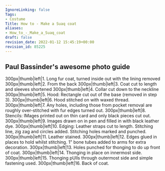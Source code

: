 ```yaml
---
IgnoreLinking: false
Tags:
- Costume
Title: How to - Make a Suaq coat
aliases:
- How_to_-_Make_a_Suaq_coat
draft: false
revision_date: 2022-01-12 15:45:19+00:00
revision_id: 85225
---
```


## Paul Bassinder's awesome photo guide
300px|thumb|left|1. Long fur coat, turned inside out with the lining removed
300px|thumb|left|2. From the back
300px|thumb|left|3. Coat cut to length and sleeves shortened
300px|thumb|left|4. Collar cut down to the neckline
300px|thumb|left|5. Hood: Rectangle cut out of the base (removed in step 3).
300px|thumb|left|6. Hood stitched on with waxed thread.
300px|thumb|left|7. Any holes, including those from pocket removal are roughly over-stitched with fur edges turned out.
300px|thumb|left|8. Stencils: IMages printed out on thin card and only black pieces cut out.
300px|thumb|left|9. Images drawn on in pen and filled in with black leather dye.
300px|thumb|left|10. Edging: Leather straps cut to length. Stitching line, zig zag and circles added. Stitching holes marked and punched.
300px|thumb|left|11. Leather stained.
300px|thumb|left|12. Edges glued in places to hold whilst stitching. 1" bone tubes added to arms for extra decoration.
300px|thumb|left|13. Holes punched for thonging to do up front of coat.
300px|thumb|left|14. Thonging in place on innermost side.
300px|thumb|left|15. Thonging pUlls through outermost side and simple fastening used.
300px|thumb|left|16. Back of coat.